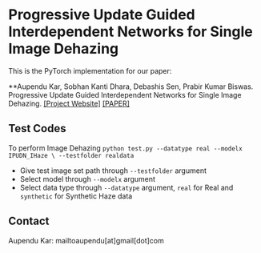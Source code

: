 # Progressive Update Guided Interdependent Networks for Single Image Dehazing
This is the PyTorch implementation for our paper:

**Aupendu Kar, Sobhan Kanti Dhara, Debashis Sen, Prabir Kumar Biswas. Progressive Update Guided Interdependent Networks for Single Image Dehazing. [[Project Website]](https://aupendu.github.io/iterative-dehaze) [[PAPER]](https://arxiv.org/abs/2008.01701)

## Test Codes
To perform Image Dehazing
``
python test.py --datatype real --modelx IPUDN_IHaze \
--testfolder realdata
``

* Give test image set path through ``--testfolder`` argument
* Select model through ``--modelx`` argument
* Select data type through ``--datatype`` argument, ``real`` for Real and ``synthetic`` for Synthetic Haze data

## Contact
Aupendu Kar: mailtoaupendu[at]gmail[dot]com

